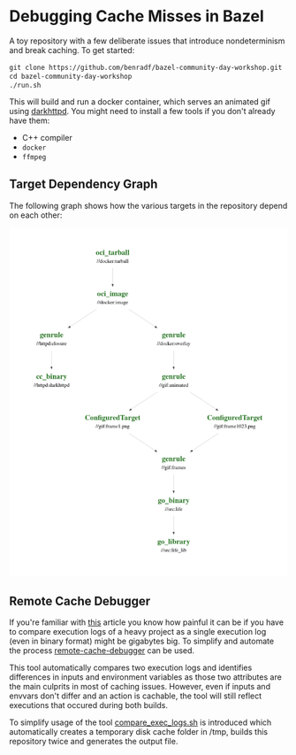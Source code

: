 # Debugging Cache Misses in Bazel

A toy repository with a few deliberate issues that introduce nondeterminism and
break caching. To get started:

```
git clone https://github.com/benradf/bazel-community-day-workshop.git
cd bazel-community-day-workshop
./run.sh
```

This will build and run a docker container, which serves an animated gif using
[darkhttpd](https://github.com/emikulic/darkhttpd). You might need to install a
few tools if you don't already have them:

- C++ compiler
- `docker`
- `ffmpeg`

## Target Dependency Graph

The following graph shows how the various targets in the repository depend on
each other:

![target-graph](target-graph.png)

## Remote Cache Debugger
If you're familiar with [this](https://bazel.build/remote/cache-remote) article you know
how painful it can be if you have to compare execution logs of a heavy project as a single
execution log (even in binary format) might be gigabytes big. To simplify and automate the process
[remote-cache-debugger](https://github.com/JSGette/remote-cache-debugger) can be used.

This tool automatically compares two execution logs and identifies differences in
inputs and environment variables as those two attributes are the main culprits in most
of caching issues. However, even if inputs and envvars don't differ and an action is cachable, 
the tool will still reflect executions that occured during both builds.

To simplify usage of the tool [compare_exec_logs.sh](compare_exec_logs.sh) is introduced
which automatically creates a temporary disk cache folder in /tmp, builds this
repository twice and generates the output file.